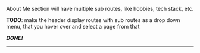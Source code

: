 About Me section will have multiple sub routes, like hobbies, tech stack, etc.

**TODO**: make the header display routes with sub routes as a drop down menu, that you hover over and select a page from that

***DONE!***

---
